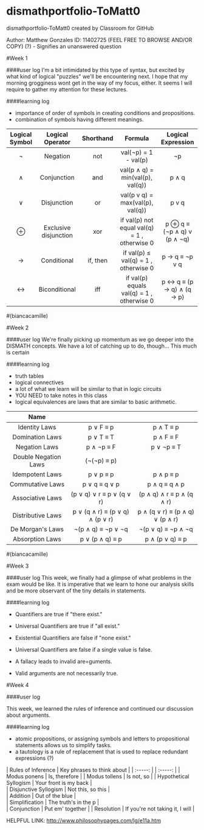 # dismathportfolio-ToMatt0
dismathportfolio-ToMatt0 created by Classroom for GitHub

Author: Matthew Gonzales
ID: 11402725
(FEEL FREE TO BROWSE AND/OR COPY)
(?) - Signifies an unanswered question

#Week 1


####user log
I'm a bit intimidated by this type of syntax, but excited by what kind of logical "puzzles" 
we'll be encountering next. I hope that my morning grogginess wont get in the way of my
focus, either. It seems I will require to gather my attention for these lectures.


####learning log 
- importance of order of symbols in creating conditions and propositions.
- combination of symbols having different meanings.

| Logical Symbol  |  Logical Operator | Shorthand | Formula | Logical Expression |
| :-----: |:-------:|:-----:| :-------: | :-------: |
| ¬ |Negation | not | val(¬p) = 1 - val(p) | ¬p |
| ∧ | Conjunction | and | val(p ∧ q) = min(val(p), val(q)) | p ∧ q |
| ∨ | Disjunction | or | val(p v q) = max(val(p), val(q)) | p v q |
| ⊕ | Exclusive disjunction | xor | if val(p)  not equal val(q) = 1 , otherwise  0|  p ⊕ q  ≡ (¬p ∧ q) v (p ∧ ¬q) |
| → | Conditional | if, then | if val(p)  ≤ val(q) = 1 , otherwise  0  | p → q ≡  ¬p v q |
| ↔ | Biconditional | iff | if val(p) equals val(q) = 1 , otherwise  0 |  p ↔ q ≡ (p → q) ∧ (q → p) |
#(biancacamille)

#Week 2

####user log
We're finally picking up momentum as we go deeper into the DISMATH concepts. 
We have a lot of catching up to do, though... This much is certain


####learning log 
- truth tables
- logical connectives
- a lot of what we learn will be similar to that in logic circuits
- YOU NEED to take notes in this class
- logical equivalences are laws that are similar to basic arithmetic.

| Name |||
| :-----: |:-------:|:-----:|
| Identity Laws | p ∨ F ≡ p | p ∧ T ≡ p |
| Domination Laws| p ∨ T ≡ T | p ∧ F ≡ F |
| Negation Laws| p ∧ ¬p ≡ F | p ∨ ¬p ≡ T |                                            
| Double Negation Laws | (¬(¬p) ≡ p) |                                                           
| Idempotent Laws| p ∨ p ≡ p | p ∧ p ≡ p |                                              
| Commutative Laws | p ∨ q ≡ q ∨ p | p ∧ q ≡ q ∧ p |                                       
| Associative Laws | (p ∨ q) ∨ r ≡ p ∨ (q ∨ r) | (p ∧ q) ∧ r ≡ p ∧ (q ∧ r) |            
| Distributive Laws | p ∨ (q ∧ r) ≡ (p ∨ q) ∧ (p ∨ r) | p ∧ (q ∨ r) ≡ (p ∧ q) ∨ (p ∧ r) |  
| De Morgan's Laws| ¬(p ∧ q) ≡ ¬p ∨ ¬q | ¬(p ∨ q) ≡ ¬p ∧ ¬q |                        
| Absorption Laws | p ∨ (p ∧ q) ≡ p | p ∧ (p ∨ q) ≡ p |          
#(biancacamille)

#Week 3

####user log
This week, we finally had a glimpse of what problems in the exam would be like.
It is imperative that we learn to hone our analysis skills and be more observant of the
tiny details in statements. 

####learning log 
-  Quantifiers are true if "there exist."
- Universal Quantifiers are true if "all exist."

- Existential Quantifiers are false if "none exist."
- Universal Quantifiers are false if a single value is false.

- A fallacy leads to invalid are=guments. 
- Valid arguments are not necessarily true.

#Week 4

####user log

This week, we learned the rules of inference and continued our discussion about arguments.

####learning log
- atomic propositions, or assigning symbols and letters to propositional statements allows us to simplify tasks.
- a tautology is a rule of replacement that is used to replace redundant expressions (?)


| Rules of Inference | Key phrases to think about |
| :-----: | | :-----: |
| Modus ponens | Is, therefore |
| Modus tollens | Is not, so |
| Hypothetical Syllogism | Your front is my back |                                    
| Disjunctive Syllogism | Not this, so this |                                                    
| Addition |  Out of the blue |                                           
| Simplification |  The truth's in the p |                                   
| Conjunction | Put em' together | 
| Resolution |  If you're not taking it, I will |


HELPFUL LINK: http://www.philosophypages.com/lg/e11a.htm
